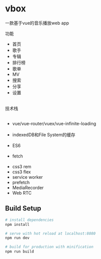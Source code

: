 # vbox
一款基于vue的音乐播放web app<br/>
 <p>功能</p>
<ul>
  <li>首页</li>
  <li>歌手</li>
  <li>专辑</li>
  <li>排行榜</li>
  <li>歌单</li>
  <li>MV</li>
  <li>搜索</li>
  <li>分享</li>
  <li>设置</li>
</ul>
<br/>
技术栈
<ul>
  <li>vue/vue-router/vuex/vue-infinite-loading</li>
  <li>indexedDB和File System的缓存</li>
  <li>ES6</li>
  <li>fetch</li>
  <li>css3 rem</li>
  <li>css3 flex</li>
  <li>service worker</li>
  <li>prefetch</li>
  <li>MediaRecorder</li>
  <li>Web RTC</li>
</ul>



## Build Setup

``` bash
# install dependencies
npm install

# serve with hot reload at localhost:8080
npm run dev

# build for production with minification
npm run build




